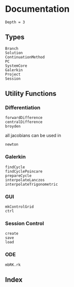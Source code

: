
# Documentation

```@contents
Depth = 3
```


## Types

```@docs
Branch
Solution
ContinuationMethod
PC
SystemCore
Galerkin
Project
Session
```


## Utility Functions

### Differentiation

```@docs
forwardDifference
centralDifference
broyden
```

all jacobians can be used in
```@docs
newton
```

### Galerkin

```@docs
findCycle
findCyclePoincare
prepareCycle
interpolateLanczos
interpolateTrigonometric
```

### GUI

```@docs
mkControlGrid
ctrl
```

### Session Control

```@docs
create
save
load
```

### ODE

```@docs
mbRK.rk
```


## Index

```@index
```

